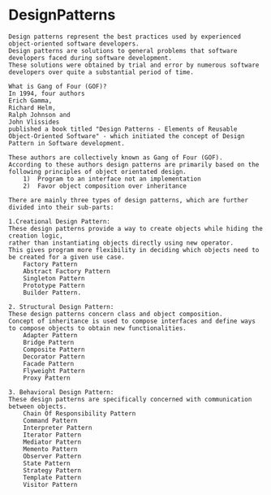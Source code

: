 # DesignPatterns
	Design patterns represent the best practices used by experienced object-oriented software developers. 
	Design patterns are solutions to general problems that software developers faced during software development. 
	These solutions were obtained by trial and error by numerous software developers over quite a substantial period of time.
	
	What is Gang of Four (GOF)?
	In 1994, four authors 
	Erich Gamma, 
	Richard Helm, 
	Ralph Johnson and 
	John Vlissides 
	published a book titled "Design Patterns - Elements of Reusable Object-Oriented Software" - which initiated the concept of Design Pattern in Software development.
	
	These authors are collectively known as Gang of Four (GOF). 
	According to these authors design patterns are primarily based on the following principles of object orientated design.
		1) 	Program to an interface not an implementation
		2)	Favor object composition over inheritance
		
	There are mainly three types of design patterns, which are further divided into their sub-parts:

	1.Creational Design Pattern: 
	These design patterns provide a way to create objects while hiding the creation logic, 
	rather than instantiating objects directly using new operator. 
	This gives program more flexibility in deciding which objects need to be created for a given use case.
		Factory Pattern
		Abstract Factory Pattern
		Singleton Pattern
		Prototype Pattern
		Builder Pattern.

	2. Structural Design Pattern:
	These design patterns concern class and object composition. 
	Concept of inheritance is used to compose interfaces and define ways to compose objects to obtain new functionalities.
		Adapter Pattern
		Bridge Pattern
		Composite Pattern
		Decorator Pattern
		Facade Pattern
		Flyweight Pattern
		Proxy Pattern

	3. Behavioral Design Pattern:
	These design patterns are specifically concerned with communication between objects.
		Chain Of Responsibility Pattern
		Command Pattern
		Interpreter Pattern
		Iterator Pattern
		Mediator Pattern
		Memento Pattern
		Observer Pattern
		State Pattern
		Strategy Pattern
		Template Pattern
		Visitor Pattern